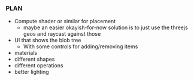 ### PLAN

- Compute shader or similar for placement
  - maybe an easier okayish-for-now solution is to just use the threejs geos and raycast against those
- UI that shows the blob tree
  - With some controls for adding/removing items
- materials
- different shapes
- different operations
- better lighting
